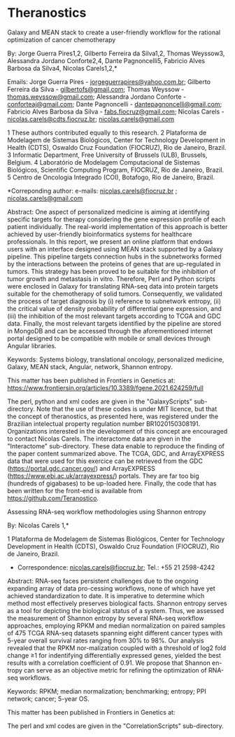 # Theranostics
Galaxy and MEAN stack to create a user-friendly workflow for the rational optimization of cancer chemotherapy

By: Jorge Guerra Pires1,2, Gilberto Ferreira da Silva1,2, Thomas Weyssow3, Alessandra Jordano Conforte2,4, Dante Pagnoncelli5, Fabricio Alves Barbosa da Silva4, Nicolas Carels1,2,*

Emails:
Jorge Guerra Pires - jorgeguerrapires@yahoo.com.br;
Gilberto Ferreira da Silva - gilbertofs@gmail.com;
Thomas Weyssow - thomas.weyssow@gmail.com;
Alessandra Jordano Conforte - conforteaj@gmail.com;
Dante Pagnoncelli - dantepagnoncelli@gmail.com;
Fabricio Alves Barbosa da Silva - fabs.fiocruz@gmail.com;
Nicolas Carels - nicolas.carels@cdts.fiocruz.br; nicolas.carels@gmail.com

1 These authors contributed equally to this research.
2 Plataforma de Modelagem de Sistemas Biológicos, Center for Technology Development in Health (CDTS), Oswaldo Cruz Foundation (FIOCRUZ), Rio de Janeiro, Brazil.
3 Informatic Department, Free University of Brussels (ULB), Brussels, Belgium.
4 Laboratório de Modelagem Computacional de Sistemas Biológicos, Scientific Computing Program, FIOCRUZ, Rio de Janeiro, Brazil.
5 Centro de Oncologia Integrado (COI), Botafogo, Rio de Janeiro, Brazil.

*Correponding author: e-mails: nicolas.carels@fiocruz.br ; nicolas.carels@gmail.com

Abstract: 
One aspect of personalized medicine is aiming at identifying specific targets for therapy considering the gene expression profile of each patient individually. The real-world implementation of this approach is better achieved by user-friendly bioinformatics systems for healthcare professionals. In this report, we present an online platform that endows users with an interface designed using MEAN stack supported by a Galaxy pipeline. This pipeline targets connection hubs in the subnetworks formed by the interactions between the proteins of genes that are up-regulated in tumors. This strategy has been proved to be suitable for the inhibition of tumor growth and metastasis in vitro. Therefore, Perl and Python scripts were enclosed in Galaxy for translating RNA-seq data into protein targets suitable for the chemotherapy of solid tumors. Consequently, we validated the process of target diagnosis by (i) reference to subnetwork entropy, (ii) the critical value of density probability of differential gene expression, and (iii) the inhibition of the most relevant targets according to TCGA and GDC data. Finally, the most relevant targets identified by the pipeline are stored in MongoDB and can be accessed through the aforementioned internet portal designed to be compatible with mobile or small devices through Angular libraries.
	
Keywords: Systems biology, translational oncology, personalized medicine, Galaxy, MEAN stack, Angular, network, Shannon entropy.

This matter has been published in Frontiers in Genetics at: https://www.frontiersin.org/articles/10.3389/fgene.2021.624259/full

The perl, python and xml codes are given in the "GalaxyScripts" sub-directory. Note that the use of these codes is under MIT licence, but that the concept of theranostics, as presented here, was registered under the Brazilian intelectual property regulation number BR1020150308191. Organizations interested in the development of this concept are encouraged to contact Nicolas Carels. The interactome data are given in the "Interactome" sub-directory. These data enable to reproduce the finding of the paper content summarized above. The TCGA, GDC, and ArrayEXPRESS data that were used for this exercice can be retrieved from the GDC (https://portal.gdc.cancer.gov/) and ArrayEXPRESS (https://www.ebi.ac.uk/arrayexpress/) portals. They are far too big (hundreds of gigabases) to be up-loaded here. Finally, the code that has been written for the front-end is available from https://github.com/Teranostico.

Assessing RNA-seq workflow methodologies using Shannon entropy

By: Nicolas Carels 1,*

1 Plataforma de Modelagem de Sistemas Biológicos, Center for Technology Development in Health (CDTS), Oswaldo Cruz Foundation (FIOCRUZ), Rio de Janeiro, Brazil.

*	Correspondence: nicolas.carels@fiocruz.br; Tel.: +55 21 2598-4242

Abstract: RNA-seq faces persistent challenges due to the ongoing expanding array of data pro-cessing workflows, none of which have yet achieved standardization to date. It is imperative to determine which method most effectively preserves biological facts. Shannon entropy serves as a tool for depicting the biological status of a system. Thus, we assessed the measurement of Shannon entropy by several RNA-seq workflow approaches, employing RPKM and median normalization on paired samples of 475 TCGA RNA-seq datasets spanning eight different cancer types with 5-year overall survival rates ranging from 30% to 98%. Our analysis revealed that the RPKM nor-malization coupled with a threshold of log2 fold change ≥1 for indentifying differentially expressed genes, yielded the best results with a correlation coefficient of 0.91. We propose that Shannon en-tropy can serve as an objective metric for refining the optimization of RNA-seq workflows.

Keywords: RPKM; median normalization; benchmarking; entropy; PPI network; cancer; 5-year OS.

This matter has been published in Frontiers in Genetics at: 

The perl and xml codes are given in the "CorrelationScripts" sub-directory.

